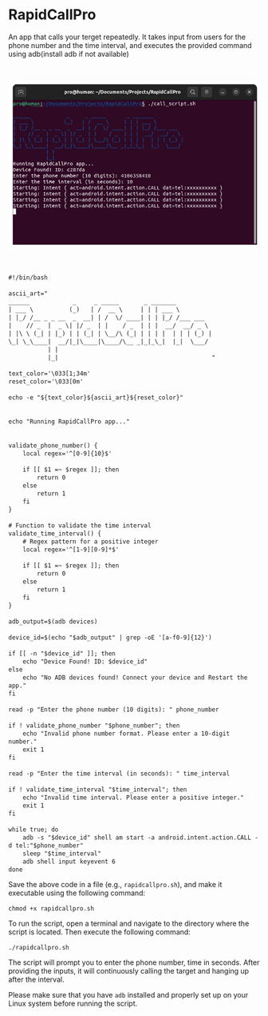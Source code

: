# RapidCallPro
An app that calls your terget repeatedly. It takes input from users for the phone number and the time interval, and executes the provided command using adb(install adb if not available)

<br>
<p align = "center"> <img src="https://raw.githubusercontent.com/human71/RapidCallPro/main/preview.png"></p>
<br>

```shell
#!/bin/bash

ascii_art="
______            _     _ _____       _ _______          
| ___ \          (_)   | /  __ \     | | | ___ \         
| |_/ /__ _ _ __  _  __| | /  \/ ____| | | |_/ /___ ___  
|    // _  |  _ \| |/ _  | |    / _  | | |  __/  __/ _ \ 
| |\ \ (_| | |_) | | (_| | \__/\ (_| | | | |  | | | (_) |
\_| \_\____|  __/|_|\____|\____/\__ _|_|_\_|  |_|  \___/ 
           | |                                           
           |_|                                           "

text_color='\033[1;34m'
reset_color='\033[0m'

echo -e "${text_color}${ascii_art}${reset_color}"


echo "Running RapidCallPro app..."


validate_phone_number() {
    local regex='^[0-9]{10}$'

    if [[ $1 =~ $regex ]]; then
        return 0
    else
        return 1
    fi
}

# Function to validate the time interval
validate_time_interval() {
    # Regex pattern for a positive integer
    local regex='^[1-9][0-9]*$'

    if [[ $1 =~ $regex ]]; then
        return 0
    else
        return 1
    fi
}

adb_output=$(adb devices)

device_id=$(echo "$adb_output" | grep -oE '[a-f0-9]{12}')

if [[ -n "$device_id" ]]; then
    echo "Device Found! ID: $device_id"
else
    echo "No ADB devices found! Connect your device and Restart the app."
fi

read -p "Enter the phone number (10 digits): " phone_number

if ! validate_phone_number "$phone_number"; then
    echo "Invalid phone number format. Please enter a 10-digit number."
    exit 1
fi

read -p "Enter the time interval (in seconds): " time_interval

if ! validate_time_interval "$time_interval"; then
    echo "Invalid time interval. Please enter a positive integer."
    exit 1
fi

while true; do
    adb -s "$device_id" shell am start -a android.intent.action.CALL -d tel:"$phone_number"
    sleep "$time_interval"
    adb shell input keyevent 6
done
```

Save the above code in a file (e.g., `rapidcallpro.sh`), and make it executable using the following command:

```shell
chmod +x rapidcallpro.sh
```

To run the script, open a terminal and navigate to the directory where the script is located. Then execute the following command:

```shell
./rapidcallpro.sh
```

The script will prompt you to enter the phone number, time in seconds. After providing the inputs, it will continuously calling the target and hanging up after the interval.

Please make sure that you have `adb` installed and properly set up on your Linux system before running the script.
